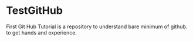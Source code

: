 # TestGitHub
First Git Hub Tutorial is a repository to understand bare minimum of github. to get hands and experience.

